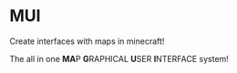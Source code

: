 # MUI

Create interfaces with maps in minecraft!

The all in one **MA**P **G**RAPHICAL **U**SER **I**NTERFACE system!